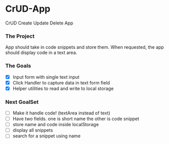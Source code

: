 # CrUD-App
CrUD Create Update Delete App

### The Project
App should take in code snippets and store them. 
When requested, the app should display code in a text area.

### The Goals 
- [x] Input form with single text input
- [x] Click Handler to capture data in text form field
- [x] Helper utilities to read and write to local storage

### Next GoalSet

- [ ] Make it handle code! (textArea instead of text)
- [ ] Have two fields. one is short name the other is code snippet
- [ ] store name and code inside localStorage
- [ ] display all snippets
- [ ] search for a snippet using name